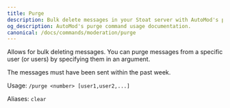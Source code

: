 ```yaml
---
title: Purge
description: Bulk delete messages in your Stoat server with AutoMod's purge command. Delete a specific number of messages and filter deletion by user. 
og_description: AutoMod's purge command usage documentation.
canonical: /docs/commands/moderation/purge
---
```


Allows for bulk deleting messages. You can purge messages from a specific user (or users) by specifying them in an argument.

The messages must have been sent within the past week.

Usage: `/purge <number> [user1,user2,...]`

Aliases: `clear`

